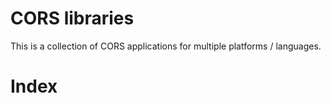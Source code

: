 # CORS libraries

This is a collection of CORS applications for multiple platforms / languages.

# Index
